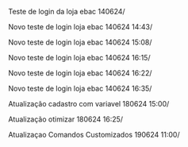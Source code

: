 Teste de login da loja ebac 140624/

Novo teste de login loja ebac 140624 14:43/

Novo teste de login loja ebac 140624 15:08/

Novo teste de login loja ebac 140624 16:15/

Novo teste de login loja ebac 140624 16:22/

Novo teste de login loja ebac 140624 16:35/

Atualização cadastro com variavel 180624 15:00/

Atualização otimizar 180624 16:25/

Atualizaçao Comandos Customizados 190624 11:00/








